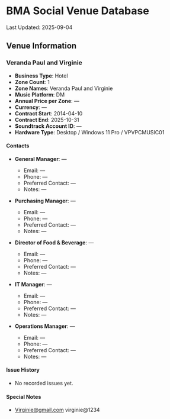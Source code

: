# BMA Social Venue Database

Last Updated: 2025-09-04

## Venue Information

### Veranda Paul and Virginie
- **Business Type**: Hotel
- **Zone Count**: 1
- **Zone Names**: Veranda Paul and Virginie
- **Music Platform**: DM
- **Annual Price per Zone**: —
- **Currency**: —
- **Contract Start**: 2014-04-10
- **Contract End**: 2025-10-31
- **Soundtrack Account ID**: —
- **Hardware Type**: Desktop / Windows 11 Pro / VPVPCMUSIC01

#### Contacts
- **General Manager**: —
  - Email: —
  - Phone: —
  - Preferred Contact: —
  - Notes: —

- **Purchasing Manager**: —
  - Email: —
  - Phone: —
  - Preferred Contact: —
  - Notes: —

- **Director of Food & Beverage**: —
  - Email: —
  - Phone: —
  - Preferred Contact: —
  - Notes: —

- **IT Manager**: —
  - Email: —
  - Phone: —
  - Preferred Contact: —
  - Notes: —

- **Operations Manager**: —
  - Email: —
  - Phone: —
  - Preferred Contact: —
  - Notes: —

#### Issue History
- No recorded issues yet.

#### Special Notes
- Virginie@gmail.com   virginie@1234
